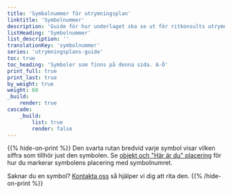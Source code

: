 ```yaml
---
title: 'Symbolnummer för utrymningsplan'
linktitle: 'Symbolnummer'
description: 'Guide för hur underlaget ska se ut för ritkonsults utrymningsplan'
listHeading: 'Symbolnummer'
list_description: ''
translationKey: 'symbolnummer'
series: 'utrymningsplans-guide'
toc: true
toc_heading: 'Symboler som finns på denna sida. A-Ö'
print_full: true
print_last: true
by_weight: true
weight: 60
_build:
    render: true
cascade:
    _build:
        list: true
        render: false
---
```

{{% hide-on-print %}}
Den svarta rutan bredvid varje symbol visar vilken siffra som tillhör just den symbolen. Se [objekt och "Här är du" placering](/guider/utrymningsplan/symboler) för hur du markerar symbolens placering med symbolnumret.

Saknar du en symbol? [Kontakta oss](/kontakt) så hjälper vi dig att rita den.
{{% /hide-on-print %}}
